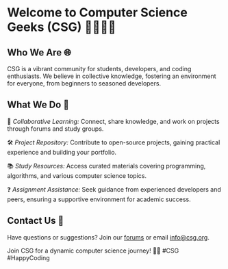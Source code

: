 # Welcome to Computer Science Geeks (CSG) 👩‍💻👨‍💻

## Who We Are 🌐

CSG is a vibrant community for students, developers, and coding enthusiasts. We believe in collective knowledge, fostering an environment for everyone, from beginners to seasoned developers.

## What We Do 🚀

🤝 *Collaborative Learning:* Connect, share knowledge, and work on projects through forums and study groups.

🛠 *Project Repository:* Contribute to open-source projects, gaining practical experience and building your portfolio.

📚 *Study Resources:* Access curated materials covering programming, algorithms, and various computer science topics.

❓ *Assignment Assistance:* Seek guidance from experienced developers and peers, ensuring a supportive environment for academic success.

## Contact Us 📧

Have questions or suggestions? Join our [forums](https://community.csg.org) or email [info@csg.org](mailto:info@csg.org).

Join CSG for a dynamic computer science journey! 🚀🌟 #CSG #HappyCoding